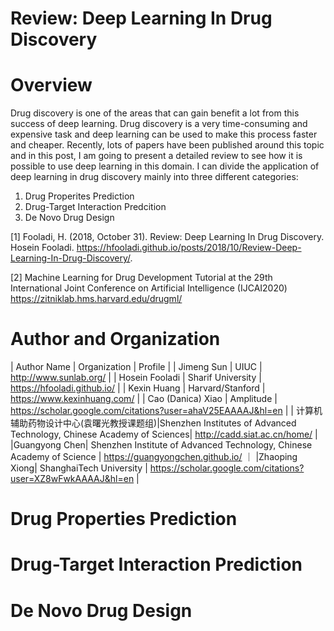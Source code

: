# Review: Deep Learning In Drug Discovery

# Overview
Drug discovery is one of the areas that can gain benefit a lot from this success of deep learning. Drug discovery is a very time-consuming and expensive task and deep learning can be used to make this process faster and cheaper. Recently, lots of papers have been published around this topic and in this post, I am going to present a detailed review to see how it is possible to use deep learning in this domain. I can divide the application of deep learning in drug discovery mainly into three different categories:

1. Drug Properites Prediction
2. Drug-Target Interaction Predcition
3. De Novo Drug Design

[1] Fooladi, H. (2018, October 31). Review: Deep Learning In Drug Discovery. Hosein Fooladi. https://hfooladi.github.io/posts/2018/10/Review-Deep-Learning-In-Drug-Discovery/. 

[2] Machine Learning for Drug Development Tutorial at the 29th International Joint Conference on Artificial Intelligence (IJCAI2020) https://zitniklab.hms.harvard.edu/drugml/

# Author and Organization


| Author Name      | Organization | Profile    |
| Jimeng Sun       |   UIUC   | http://www.sunlab.org/ |
| Hosein Fooladi      | Sharif University | https://hfooladi.github.io/   |
| Kexin Huang   | Harvard/Stanford        | https://www.kexinhuang.com/    |
| Cao (Danica) Xiao | Amplitude | https://scholar.google.com/citations?user=ahaV25EAAAAJ&hl=en |
| 计算机辅助药物设计中心(袁曙光教授课题组)|Shenzhen Institutes of Advanced
Technology, Chinese Academy of Sciences| http://cadd.siat.ac.cn/home/ |
|Guangyong Chen| Shenzhen Institute of Advanced Technology, Chinese Academy of Science | https://guangyongchen.github.io/ ｜
|Zhaoping Xiong| ShanghaiTech University | https://scholar.google.com/citations?user=XZ8wFwkAAAAJ&hl=en |

# Drug Properties Prediction

# Drug-Target Interaction Prediction

# De Novo Drug Design

